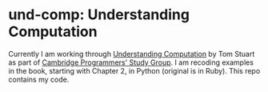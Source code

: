 # und-comp: Understanding Computation


Currently I am working through [Understanding Computation](http://htchttp.s3.amazonaws.com/books/Understanding%20Computation.pdf) by Tom Stuart as part of [Cambridge Programmers' Study Group](https://www.meetup.com/Cambridge-Programmers-Study-Group/). I am recoding examples in the book, starting with Chapter 2, in Python (original is in Ruby). This repo contains my code. 
